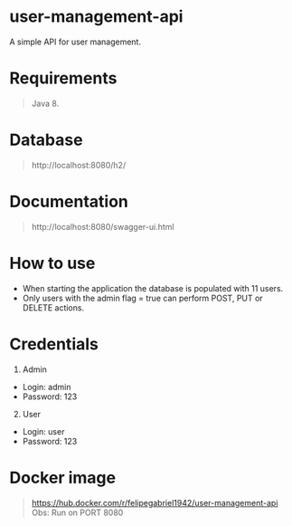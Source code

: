 # user-management-api

A simple API for user management.

# Requirements

> Java 8.

# Database

> http://localhost:8080/h2/

# Documentation

> http://localhost:8080/swagger-ui.html

# How to use

* When starting the application the database is populated with 11 users.
* Only users with the admin flag = true can perform POST, PUT or DELETE actions.

# Credentials
 
1. Admin
  * Login: admin
  * Password: 123
2. User
  * Login: user
  * Password: 123 

# Docker image

> https://hub.docker.com/r/felipegabriel1942/user-management-api
> Obs: Run on PORT 8080


  
    


